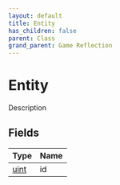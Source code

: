 ```yaml
---
layout: default
title: Entity
has_children: false
parent: Class
grand_parent: Game Reflection
---
```

# Entity
Description 

## Fields

| Type | Name |
|:-------------|:--------------|
| [uint](/docs/game-reflection/components/uint) | id |


